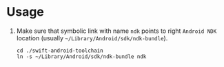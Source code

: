 Usage
=====

1. Make sure that symbolic link with name `ndk` points to right `Android NDK` location (usually `~/Library/Android/sdk/ndk-bundle`).

   ```
   cd ./swift-android-toolchain
   ln -s ~/Library/Android/sdk/ndk-bundle ndk
   ```